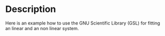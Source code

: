 # Description

Here is an example how to use the GNU Scientific Library (GSL) for 
fitting an linear and an non linear system.